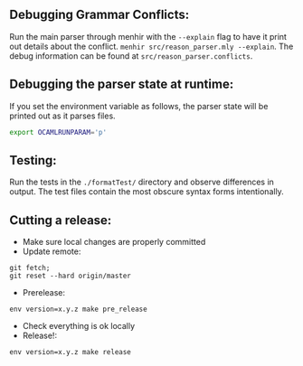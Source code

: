 Debugging Grammar Conflicts:
-------------------------
Run the main parser through menhir with the `--explain` flag to have it print out
details about the conflict.  `menhir src/reason_parser.mly --explain`. The debug 
information can be found at `src/reason_parser.conflicts`.

Debugging the parser state at runtime:
------------------------
If you set the environment variable as follows, the parser state will be printed out as it parses files.

```sh
export OCAMLRUNPARAM='p'
```

Testing:
------------------
Run the tests in the `./formatTest/` directory and observe differences in
output. The test files contain the most obscure syntax forms intentionally.

Cutting a release:
-------------------
- Make sure local changes are properly committed
- Update remote:
```
git fetch;
git reset --hard origin/master
```
- Prerelease:
```
env version=x.y.z make pre_release
```
- Check everything is ok locally
- Release!:
```
env version=x.y.z make release
```
